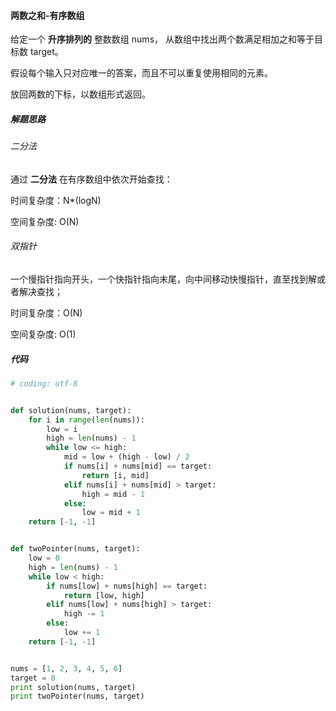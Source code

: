 #### 两数之和-有序数组

给定一个 **升序排列的** 整数数组 nums， 从数组中找出两个数满足相加之和等于目标数 target。

假设每个输入只对应唯一的答案，而且不可以重复使用相同的元素。

放回两数的下标，以数组形式返回。



##### 解题思路

###### 二分法

通过 **二分法** 在有序数组中依次开始查找：

时间复杂度：N*(logN)

空间复杂度: O(N)



###### 双指针

一个慢指针指向开头，一个快指针指向末尾，向中间移动快慢指针，直至找到解或者解决查找；

时间复杂度：O(N)

空间复杂度: O(1)



##### 代码

```python
# coding: utf-8


def solution(nums, target):
    for i in range(len(nums)):
        low = i
        high = len(nums) - 1
        while low <= high:
            mid = low + (high - low) / 2
            if nums[i] + nums[mid] == target:
                return [i, mid]
            elif nums[i] + nums[mid] > target:
                high = mid - 1
            else:
                low = mid + 1
    return [-1, -1]


def twoPointer(nums, target):
    low = 0
    high = len(nums) - 1
    while low < high:
        if nums[low] + nums[high] == target:
            return [low, high]
        elif nums[low] + nums[high] > target:
            high -= 1
        else:
            low += 1
    return [-1, -1]


nums = [1, 2, 3, 4, 5, 6]
target = 8
print solution(nums, target)
print twoPointer(nums, target)

```


